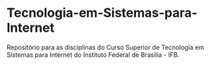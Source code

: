 # Tecnologia-em-Sistemas-para-Internet
Repositório para as disciplinas do Curso Superior de Tecnologia em Sistemas para Internet do Instituto Federal de Brasília - IFB.
